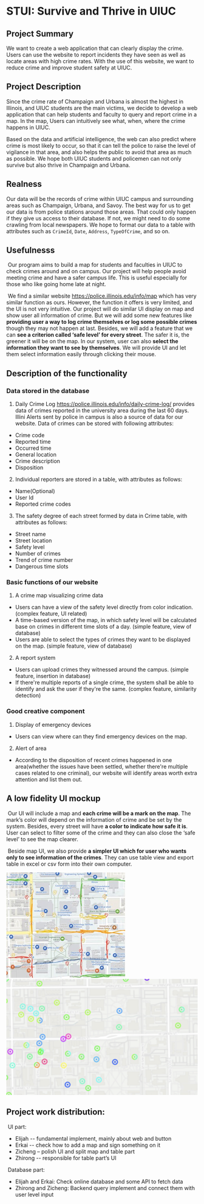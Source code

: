 
# **STUI: Survive and Thrive in UIUC**


## Project Summary
We want to create a web application that can clearly display the crime. Users can use the website to report incidents they have seen as well as locate areas with high crime rates. With the use of this website, we want to reduce crime and improve student safety at UIUC.

## Project Description
Since the crime rate of Champaign and Urbana is almost the highest in Illinois, and UIUC students are the main victims, we decide to develop a web application that can help students and faculty to query and report crime in a map. In the map, Users can intuitively see what, when, where the crime happens in UIUC. 

Based on the data and artificial intelligence, the web can also predict where crime is most likely to occur, so that it can tell the police to raise the level of vigilance in that area, and also helps the public to avoid that area as much as possible. We hope both UIUC students and policemen can not only survive but also thrive in Champaign and Urbana.

## Realness
Our data will be the records of crime within UIUC campus and surrounding areas such as Champaign, Urbana, and Savoy. The best way for us to get our data is from police stations around those areas. That could only happen if they give us access to their database. If not, we might need to do some crawling from local newspapers. We hope to format our data to a table with attributes such as `CrimeId`, `Date`, `Address`, `TypeOfCrime`, and so on. 

## Usefulnesss

​    Our program aims to build a map for students and faculties in UIUC to check crimes around and on campus. Our project will help people avoid meeting crime and have a safer campus life. This is useful especially for those who like going home late at night.

​    We find a similar website https://police.illinois.edu/info/map which has very similar function as ours. However, the function it offers is very limited, and the UI is not very intuitive. Our project will do similar UI display on map and show user all information of crime. But we will add some new features like **providing user a way to log crime themselves or log some possible crimes** though they may not happen at last. Besides, we will add a feature that we can **see a criterion called ‘safe level’ for every street**. The safer it is, the greener it will be on the map. In our system, user can also **select the information they want to see by themselves**. We will provide UI and let them select information easily through clicking their mouse.

## Description of the functionality
### Data stored in the database
1. Daily Crime Log https://police.illinois.edu/info/daily-crime-log/ provides data of crimes reported in the university area during the last 60 days. Illini Alerts sent by police in campus is also a source of data for our website. Data of crimes can be stored with following attributes:
* Crime code
* Reported time
* Occurred time
* General location
* Crime description
* Disposition
2. Individual reporters are stored in a table, with attributes as follows:
* Name(Optional)
* User Id
* Reported crime codes
3. The safety degree of each street formed by data in Crime table, with attributes as follows:
* Street name
* Street location
* Safety level
* Number of crimes
* Trend of crime number
* Dangerous time slots
### Basic functions of our website
1. A crime map visualizing crime data
* Users can have a view of the safety level directly from color indication. (complex feature, UI related) 
* A time-based version of the map, in which safety level will be calculated base on crimes in different time slots of a day. (simple feature, view of database)
* Users are able to select the types of crimes they want to be displayed on the map. (simple feature, view of database)
2. A report system
* Users can upload crimes they witnessed around the campus. (simple feature, insertion in database)
* If there're multiple reports of a single crime, the system shall be able to identify and ask the user if they're the same. (complex feature, similarity detection)
### Good creative component
1. Display of emergency devices
* Users can view where can they find emergency devices on the map.
2. Alert of area
* According to the disposition of recent crimes happened in one area(whether the issues have been settled, whether there're multiple cases related to one criminal), our website will identify areas worth extra attention and list them out.
## A low fidelity UI mockup

​    Our UI will include a map and **each crime will be a mark on the map**. The mark’s color will depend on the information of crime and be set by the system. Besides, every street will have **a color to indicate how safe it is**. User can select to filter some of the crime and they can also close the ‘safe level’ to see the map clearer.

​    Beside map UI, we also provide **a simpler UI which for user who wants only to see information of the crimes**. They can use table view and export table in excel or csv form into their own computer.

![MAP_UI1](MAP_UI1.jpg)<img src="MAP_UI2.png" alt="MAP_UI2" style="zoom:200%;" />

## Project work distribution:

​    UI part:    

- Elijah -- fundamental implement, mainly about web and button
- Erkai -- check how to add a map and sign something on it
- Zicheng – polish UI and split map and table part
- Zhirong -- responsible for table part’s UI

​    Database part:

-  Elijah and Erkai: Check online database and some API to fetch data
-  Zhirong and Zicheng: Backend query implement and connect them with user level input
